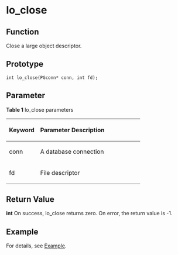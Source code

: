 # lo_close

## Function<a name="en-us_topic_0241735622_section696285173723"></a>

Close a large object descriptor.

## Prototype<a name="en-us_topic_0241735622_section2021053510595"></a>

```
int lo_close(PGconn* conn, int fd);
```

## Parameter<a name="en-us_topic_0241735622_en-us_topic_0237120432_en-us_topic_0059778852_s1c9b27937d964eaba00ae77fe1cd2c71"></a>

**Table 1**  lo\_close parameters

<a name="en-us_topic_0241735622_en-us_topic_0237120432_en-us_topic_0059778852_t82b61d38241342ffa2c83b3e50393841"></a>
<table><thead align="left"><tr id="en-us_topic_0241735622_en-us_topic_0237120432_en-us_topic_0059778852_r3ec068cec36347ccb83a7f18cf131215"><th class="cellrowborder" valign="top" width="23.27%" id="mcps1.2.3.1.1"><p id="en-us_topic_0241735622_en-us_topic_0237120432_en-us_topic_0059778852_b72fd62331c835d67791aadc239f71f22"><a name="en-us_topic_0241735622_en-us_topic_0237120432_en-us_topic_0059778852_b72fd62331c835d67791aadc239f71f22"></a><a name="en-us_topic_0241735622_en-us_topic_0237120432_en-us_topic_0059778852_b72fd62331c835d67791aadc239f71f22"></a><strong id="en-us_topic_0241735622_en-us_topic_0237120432_en-us_topic_0059778852_b72fd62332c935d6bb92aadc239f70f73"><a name="en-us_topic_0241735622_en-us_topic_0237120432_en-us_topic_0059778852_b72fd62332c935d6bb92aadc239f70f73"></a><a name="en-us_topic_0241735622_en-us_topic_0237120432_en-us_topic_0059778852_b72fd62332c935d6bb92aadc239f70f73"></a>Keyword</strong></p>
</th>
<th class="cellrowborder" valign="top" width="76.73%" id="mcps1.2.3.1.2"><p id="en-us_topic_0241735622_en-us_topic_0237120432_en-us_topic_0059778852_aee2bc08a3b8f47bf81fb032ef089ba6d"><a name="en-us_topic_0241735622_en-us_topic_0237120432_en-us_topic_0059778852_aee2bc08a3b8f47bf81fb032ef089ba6d"></a><a name="en-us_topic_0241735622_en-us_topic_0237120432_en-us_topic_0059778852_aee2bc08a3b8f47bf81fb032ef089ba6d"></a><strong id="en-us_topic_0241735622_en-us_topic_0237120432_en-us_topic_0059778852_a51048b44452847fabe05c8633f0220cf"><a name="en-us_topic_0241735622_en-us_topic_0237120432_en-us_topic_0059778852_a51048b44452847fabe05c8633f0220cf"></a><a name="en-us_topic_0241735622_en-us_topic_0237120432_en-us_topic_0059778852_a51048b44452847fabe05c8633f0220cf"></a>Parameter Description</strong></p>
</th>
</tr>
</thead>
<tbody>
<tr id="en-us_topic_0241735622_en-us_topic_0237120432_en-us_topic_0059778852_r29c2816f105840058d4a248137b3cc09"><td class="cellrowborder" valign="top" width="23.27%" headers="mcps1.2.3.1.1 "><p id="en-us_topic_0241735622_p23111054217"><a name="en-us_topic_0241735622_p23111054217"></a><a name="en-us_topic_0241735622_p23111054217"></a>conn</p>
</td>
<td class="cellrowborder" valign="top" width="76.73%" headers="mcps1.2.3.1.2 "><p id="en-us_topic_0241735622_en-us_topic_0237120432_en-us_topic_0059778852_ab962697251834235"><a name="en-us_topic_0241735622_en-us_topic_0237120432_en-us_topic_0059778852_ab962697251834235"></a><a name="en-us_topic_0241735622_en-us_topic_0237120432_en-us_topic_0059778852_ab962697251834235"></a>A database connection</p>
</td>
</tr>
<tr id="en-us_topic_0241735622_en-us_topic_0237120432_en-us_topic_0059778852_r29c2816f105840058d4a248137b3cc09"><td class="cellrowborder" valign="top" width="23.27%" headers="mcps1.2.3.1.1 "><p id="en-us_topic_0241735622_p23111054217"><a name="en-us_topic_0241735622_p23111054217"></a><a name="en-us_topic_0241735622_p23111054217"></a>fd</p>
</td>
<td class="cellrowborder" valign="top" width="76.73%" headers="mcps1.2.3.1.2 "><p id="en-us_topic_0241735622_en-us_topic_0237120432_en-us_topic_0059778852_ab962697251834236"><a name="en-us_topic_0241735622_en-us_topic_0237120432_en-us_topic_0059778852_ab962697251834236"></a><a name="en-us_topic_0241735622_en-us_topic_0237120432_en-us_topic_0059778852_ab962697251834236"></a>File descriptor</p>
</td>
</tr>
</tbody>
</table>

## Return Value<a name="en-us_topic_0241735613_en-us_topic_0237120433_en-us_topic_0059777949_s25d37c96151c49ef8117dc53bda2bf2c"></a>

**int** On success, lo_close returns zero. On error, the return value is -1.

## Example<a name="en-us_topic_0241735638_section724101713155"></a>

For details, see  [Example](example-libpq.md).